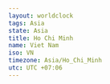 ```yaml
---
layout: worldclock
tags: Asia
state: Asia
title: Ho Chi Minh
name: Viet Nam
iso: VN
timezone: Asia/Ho_Chi_Minh
utc: UTC +07:06
---
```


